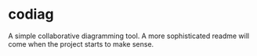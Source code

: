 codiag
======

A simple collaborative diagramming tool.
A more sophisticated readme will come when the project starts to make sense.

